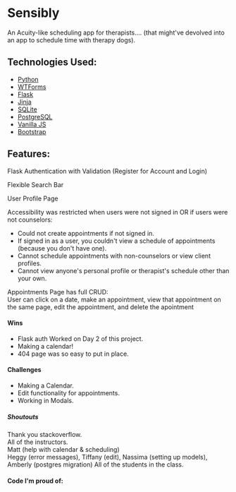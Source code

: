 # Sensibly

An Acuity-like scheduling app for therapists....
(that might've devolved into an app to schedule time with therapy dogs).

## Technologies Used: 
- [Python](https://www.python.org/)
- [WTForms](https://wtforms.readthedocs.io/en/stable/)
- [Flask](http://flask.pocoo.org/docs/1.0/)
- [Jinja](http://jinja.pocoo.org/)
- [SQLite](https://www.sqlite.org/index.html)
- [PostgreSQL](https://www.postgresql.org/)
- [Vanilla JS]()
- [Bootstrap](https://getbootstrap.com/)

## Features:
Flask Authentication with Validation (Register for Account and Login)

Flexible Search Bar

User Profile Page

Accessibility was restricted when users were not signed in OR if users were not counselors:
- Could not create appointments if not signed in.
- If signed in as a user, you couldn't view a schedule of appointments (because you don't have one).
- Cannot schedule appointments with non-counselors or view client profiles. 
- Cannot view anyone's personal profile or therapist's schedule other than your own.

Appointments Page has full CRUD:  
User can click on a date, make an appointment, view that appointment on the same page, edit the appointment, and delete the apointment

#### Wins
- Flask auth Worked on Day 2 of this project.
- Making a calendar!
- 404 page was so easy to put in place.

#### Challenges
- Making a Calendar.
- Edit functionality for appointments. 
- Working in Modals.

##### Shoutouts
Thank you stackoverflow.  
All of the instructors.  
Matt (help with calendar & scheduling)  
Heggy (error messages), Tiffany (edit), Nassima (setting up models), Amberly (postgres migration) 
All of the students in the class. 

#### Code I'm proud of:

